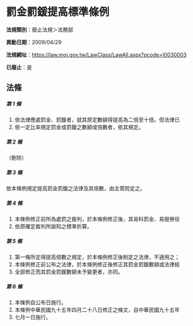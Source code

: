 # 罰金罰鍰提高標準條例

**法規類別**：廢止法規＞法務部

**異動日期**：2009/04/29  

**法規網址**：https://law.moj.gov.tw/LawClass/LawAll.aspx?pcode=I0030003

**已廢止**：是



## 法條
##### 第 1 條
1. 依法律應處罰金、罰鍰者，就其原定數額得提高為二倍至十倍。但法律已
1. 依一定比率規定罰金或罰鍰之數額或倍數者，依其規定。

##### 第 2 條
（刪除）

##### 第 3 條
依本條例規定提高罰金罰鍰之法律及其倍數，由主管院定之。

##### 第 4 條
1. 本條例修正前所為處罰之裁判，於本條例修正後，其易科罰金、易服勞役
1. 依原確定裁判所諭知之標準折算。

##### 第 5 條
1. 第一條所定得提高倍數之規定，於本條例修正後制定之法律，不適用之；
1. 本條例修正前公布之法律，於本條例修正後修正其罰金罰鍰數額或法律經
1. 全部修正而其罰金罰鍰數額未予變更者，亦同。

##### 第 6 條
1. 本條例自公布日施行。
1. 本條例中華民國九十五年四月二十八日修正之條文，自中華民國九十五年
1. 七月一日施行。


